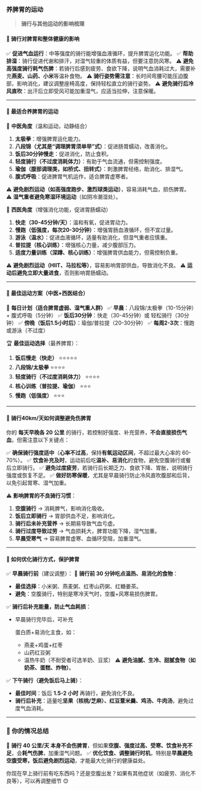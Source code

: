 ### **养脾胃的运动**

>**骑行与其他运动的影响梳理**

#### **📌 骑行对脾胃和整体健康的影响**

✅ **促进气血运行**：中等强度的骑行能增强血液循环，提升脾胃运化功能。
 ✅ **帮助排湿**：骑行促进代谢和排汗，对湿气较重的体质有益，但要注意防风寒。
 ⚠ **避免高强度骑行耗气伤脾**：若骑行后感到疲劳、食欲下降，说明气血消耗过大，需要补充**燕麦、山药、小米**等温补食物。
 ⚠ **骑行姿势需注意**：长时间弯腰可能压迫腹部，影响消化，建议调整座椅高度，保持轻松直立的骑行姿势。
 ⚠ **避免骑行后冷风直吹**：出汗后立即受风可能加重湿气，应适当拉伸，注意保暖。

------

#### **📌 最适合养脾胃的运动**

🔹 **中医角度**（温和运动，动静结合）

1. **太极拳**：增强脾胃运化能力。
2. **八段锦（尤其是“调理脾胃须单举”式）**：促进肠胃蠕动，改善消化。
3. **饭后30分钟慢走**：促进消化，防止食积。
4. **轻度骑行（不过度消耗体力）**：有助于气血流通，但需控制强度。
5. **瑜伽（腹部调理类，如桥式、扭转式）**：刺激脾胃经络，助消化、排湿气。
6. **腹式呼吸**：促进脾胃气机运作，适合脾胃虚寒者。

⚠ **避免剧烈运动（如高强度跑步、激烈球类运动）**，容易消耗气血，损伤脾胃。
 ⚠ **湿气重者避免寒湿环境运动**（如阴冷潮湿处）。

🔹 **西医角度**（增强消化功能，促进胃肠蠕动）

1. **快走（30-45分钟/天）**：温和有氧，促进胃动力。
2. **慢跑（低强度，每次20-30分钟）**：增强胃肠血液循环，但不宜过量。
3. **游泳（温水）**：促进血液循环，适量有助消化，但湿气重者应慎重。
4. **普拉提（核心训练）**：增强核心力量，减少腹部压力。
5. **适度力量训练（深蹲、核心训练）**：增强脾胃供血能力，但需控制负重。

⚠ **避免剧烈运动（HIIT、马拉松等）**，容易影响胃部供血，导致消化不良。
 ⚠ **运动后避免立即大量进食**，否则影响胃肠蠕动。

------

#### **📌 最佳运动方案（中医+西医结合）**

📌 **每日计划（适合脾胃虚弱、湿气重人群）**
 ✅ **早晨**：八段锦/太极拳（10-15分钟）+ 腹式呼吸（5分钟）
 ✅ **饭后30分钟**：快走（30-45分钟）或 轻松骑行（30分钟）
 ✅ **傍晚（饭后1.5小时后）**：瑜伽/普拉提（20-30分钟）
 ✅ **每周2-3次**：慢跑或游泳（不过度）

🏆 **最佳运动选择**（最养脾胃）：

1. **饭后慢走（快走）** ⭐⭐⭐⭐⭐
2. **八段锦/太极拳** ⭐⭐⭐⭐
3. **轻度骑行（不过度消耗体力）** ⭐⭐⭐⭐
4. **核心训练（普拉提、瑜伽）** ⭐⭐⭐
5. **慢跑（低强度）** ⭐⭐⭐

------

#### **📌 骑行40km/天如何调整避免伤脾胃**

你的 **每天早晚各 20 公里** 的骑行，若控制好强度、补充营养，**不会直接损伤气血**，但需注意以下关键点：

✅ **确保骑行强度适中**（**心率不过高**，保持**有氧运动区间**，不超过最大心率的 60-70%）。
 ✅ **饮食补充及时**，运动前后吃**温补、易消化**的食物，避免空腹骑行或餐后立即骑行。
 ✅ **避免过度疲劳**，若骑行后长期乏力、食欲下降、胃胀，说明骑行强度或恢复不足。
 ✅ **做好防寒保暖**，尤其是早晨骑行防止冷风直吹腹部和后背，以免引起胃寒、湿气加重。

⚠ **影响脾胃的不良骑行习惯**：

1. **空腹骑行** → 消耗脾气，影响消化吸收。
2. **饭后立即骑行** → 胃部供血不足，影响消化。
3. **骑行后未补充营养** → 长期易导致气血亏虚。
4. **骑行过度导致过劳** → 气血损耗大，脾胃功能下降，湿气加重。
5. **早晨受寒气** → 容易脾胃虚寒、血循环受阻，加重湿气。

------

#### **📌 如何优化骑行方式，保护脾胃**

✅ **早晨骑行前**（建议调整）：
 🚴 **骑行前 30 分钟吃点温热、易消化的食物**：

- **最佳选择**：小米粥、燕麦粥、红枣山药粥、红糖姜茶。
- **避免**：空腹骑行，特别是寒冷天气时，空腹+风寒易损伤脾胃。

✅ **骑行后补充能量，防止气血耗损**：

- 早晨骑行完毕后，可补充

  蛋白质+易消化主食，如：

  - 燕麦+鸡蛋+红枣
  - 山药红豆粥
  - 温热牛奶（不耐受者可选羊奶、豆浆）
     ⚠ **避免油腻、生冷、甜腻食物（如奶茶、蛋糕、炸物）**。

✅ **下午骑行（避免饭后马上骑）**：

- **最佳时间**：饭后 **1.5-2 小时** 再骑行，避免消化不良。
- **骑行后补充**：适量吃**坚果（核桃/芝麻）、红豆薏米羹、鸡汤、牛肉汤**，避免过度气血消耗。

------

### **📌 你的情况总结**

🚴 **骑行 40 公里/天 本身不会伤脾胃**，但如果**空腹、强度过高、受寒、饮食补充不足**，会**耗气伤脾**，加重湿气问题。
 ✅ **优化饮食、调整骑行时机**，特别是**早晨避免空腹受寒，饭后避免剧烈运动**，才能最大化骑行的健康益处。

你现在早上骑行前有吃东西吗？还是空腹出发？如果有其他症状（如疲劳、消化不良等），可以再调整细节 😊